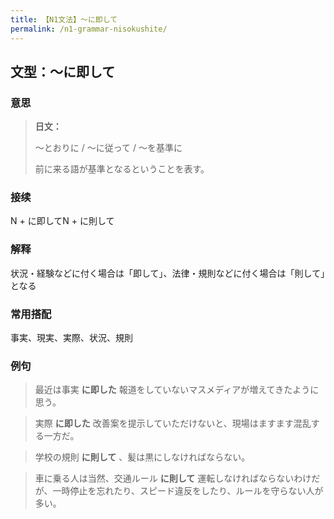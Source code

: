 ```yaml
---
title: 【N1文法】〜に即して
permalink: /n1-grammar-nisokushite/
---
```


## 文型：〜に即して

### 意思

> **日文：**
> 
> 〜とおりに / 〜に従って / 〜を基準に
> 
> 前に来る語が基準となるということを表す。


### 接续

N + に即してN + に則して

### 解释

状況・経験などに付く場合は「即して」、法律・規則などに付く場合は「則して」となる

### 常用搭配 

事実、現実、実際、状況、規則

### 例句

> 最近は事実 **に即した** 報道をしていないマスメディアが増えてきたように思う。

> 実際 **に即した** 改善案を提示していただけないと、現場はますます混乱する一方だ。

> 学校の規則 **に則して** 、髪は黒にしなければならない。

> 車に乗る人は当然、交通ルール **に則して** 運転しなければならないわけだが、一時停止を忘れたり、スピード違反をしたり、ルールを守らない人が多い。

